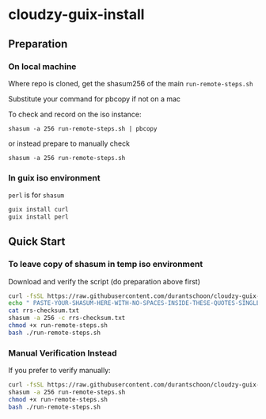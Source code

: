 # cloudzy-guix-install

## Preparation

### On local machine

Where repo is cloned, get the shasum256 of the main `run-remote-steps.sh`

Substitute your command for pbcopy if not on a mac

To check and record on the iso instance:

`shasum -a 256 run-remote-steps.sh | pbcopy`

or instead prepare to manually check

`shasum -a 256 run-remote-steps.sh`

### In guix iso environment

`perl` is for `shasum`

```bash
guix install curl
guix install perl
```

## Quick Start

### To leave copy of shasum in temp iso environment

Download and verify the script (do preparation above first)

```bash
curl -fsSL https://raw.githubusercontent.com/durantschoon/cloudzy-guix-install/main/run-remote-steps.sh -o run-remote-steps.sh
echo " PASTE-YOUR-SHASUM-HERE-WITH-NO-SPACES-INSIDE-THESE-QUOTES-SINGLE-NEWLINE-IS-OK " | head -1 > rrs-checksum.txt
cat rrs-checksum.txt
shasum -a 256 -c rrs-checksum.txt
chmod +x run-remote-steps.sh
bash ./run-remote-steps.sh
```

### Manual Verification Instead

If you prefer to verify manually:

```bash
curl -fsSL https://raw.githubusercontent.com/durantschoon/cloudzy-guix-install/main/run-remote-steps.sh -o run-remote-steps.sh
shasum -a 256 run-remote-steps.sh
chmod +x run-remote-steps.sh
bash ./run-remote-steps.sh
```
